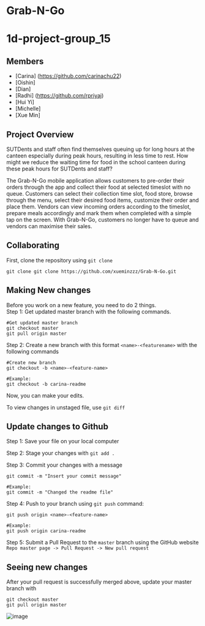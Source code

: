 # Grab-N-Go
# 1d-project-group_15

## Members

- [Carina] (https://github.com/carinachu22)  
- [Oishin]  
- [Dian]  
- [Radhi] (https://github.com/rpriyaj)   
- [Hui Yi]  
- [Michelle]  
- [Xue Min]

## Project Overview 
SUTDents and staff often find themselves queuing up for long hours at the canteen especially during peak hours, resulting in less time to rest. How might we reduce the waiting time for food in the school canteen during these peak hours for SUTDents and staff?

The Grab-N-Go mobile application allows customers to pre-order their orders through the app and collect their food at selected timeslot with no queue. Customers can select their collection time slot, food store, browse through the menu, select their desired food items, customize their order and place them. Vendors can view incoming orders according to the timeslot, prepare meals accordingly and mark them when completed with a simple tap on the screen. With Grab-N-Go, customers no longer have to queue and vendors can maximise their sales. 

## Collaborating

First, clone the repository using `git clone`   
```
git clone git clone https://github.com/xueminzzz/Grab-N-Go.git
```

## Making New changes

Before you work on a new feature, you need to do 2 things.   
Step 1: Get updated master branch with the following commands. 

```
#Get updated master branch
git checkout master
git pull origin master
```

Step 2: Create a new branch with this format `<name>-<featurename>` with the following commands
```
#Create new branch
git checkout -b <name>-<feature-name>

#Example:
git checkout -b carina-readme

```

Now, you can make your edits.

To view changes in unstaged file, use `git diff`

## Update changes to Github

Step 1: Save your file on your local computer

Step 2: Stage your changes with `git add .`

Step 3: Commit your changes with a message

```
git commit -m "Insert your commit message"

#Example:
git commit -m "Changed the readme file"

```

Step 4: Push to your branch using `git push` command:

```
git push origin <name>-<feature-name>

#Example:
git push origin carina-readme

```

Step 5: Submit a Pull Request to the `master` branch using the GitHub website `Repo master page -> Pull Request -> New pull request`

## Seeing new changes

After your pull request is successfully merged above, update your master branch with

```
git checkout master
git pull origin master

```

![image](https://github.com/rpriyaj/Adult-Income-Prediction/assets/77479366/b360f9fd-06b8-48bb-9227-6dcd5abaee70)


